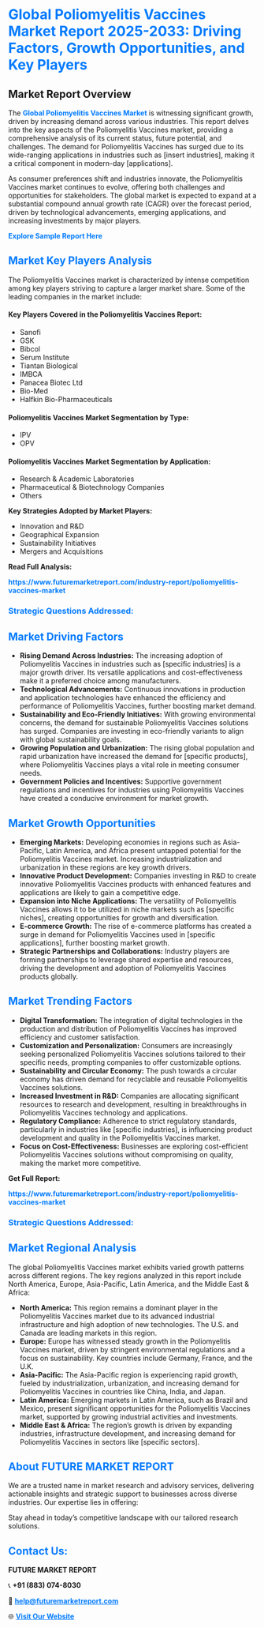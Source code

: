 <h1 style="color: #007BFF;">Global Poliomyelitis Vaccines Market Report 2025-2033: Driving Factors, Growth Opportunities, and Key Players</h1>

<section id="overview">
<h2>Market Report Overview</h2>
<p>The <a href="https://www.futuremarketreport.com/industry-report/poliomyelitis-vaccines-market" style="color: #007BFF; text-decoration: none;"><strong>Global Poliomyelitis Vaccines Market</strong></a> is witnessing significant growth, driven by increasing demand across various industries. This report delves into the key aspects of the Poliomyelitis Vaccines market, providing a comprehensive analysis of its current status, future potential, and challenges. The demand for Poliomyelitis Vaccines has surged due to its wide-ranging applications in industries such as [insert industries], making it a critical component in modern-day [applications].</p>
<p>As consumer preferences shift and industries innovate, the Poliomyelitis Vaccines market continues to evolve, offering both challenges and opportunities for stakeholders. The global market is expected to expand at a substantial compound annual growth rate (CAGR) over the forecast period, driven by technological advancements, emerging applications, and increasing investments by major players.</p>
</section>

<section id="overview">
<p><a href="https://www.futuremarketreport.com/request-sample/reportId=89026" style="color: #007BFF; text-decoration: none;"><strong>Explore Sample Report Here</strong></a></p>
</section>

<section id="key-players">
<h2 style="color: #007BFF;">Market Key Players Analysis</h2>
<p>The Poliomyelitis Vaccines market is characterized by intense competition among key players striving to capture a larger market share. Some of the leading companies in the market include:</p>
<h4>Key Players Covered in the Poliomyelitis Vaccines Report:</h4>
<ul><li>Sanofi</li><li>GSK</li><li>Bibcol</li><li>Serum Institute</li><li>Tiantan Biological</li><li>IMBCA</li><li>Panacea Biotec Ltd</li><li>Bio-Med</li><li>Halfkin Bio-Pharmaceuticals</li></ul>
<h4>Poliomyelitis Vaccines Market Segmentation by Type:</h4>
<ul><li>IPV</li><li>OPV</li></ul>

<h4>Poliomyelitis Vaccines Market Segmentation by Application:</h4>
<ul><li>Research &amp; Academic Laboratories</li><li>Pharmaceutical &amp; Biotechnology Companies</li><li>Others</li></ul>
<p><strong>Key Strategies Adopted by Market Players:</strong></p>
<ul>
<li>Innovation and R&D</li>
<li>Geographical Expansion</li>
<li>Sustainability Initiatives</li>
<li>Mergers and Acquisitions</li>
</ul>
</section>

<section>
<p><strong>Read Full Analysis: </strong></p><a href="https://www.futuremarketreport.com/industry-report/poliomyelitis-vaccines-market" style="color: #007BFF; text-decoration: none;"><strong>https://www.futuremarketreport.com/industry-report/poliomyelitis-vaccines-market</strong></a>
<h3 style="color: #007BFF;">Strategic Questions Addressed:</h3>
</section>

<section id="driving-factors">
<h2 style="color: #007BFF;">Market Driving Factors</h2>
<ul>
<li><strong>Rising Demand Across Industries:</strong> The increasing adoption of Poliomyelitis Vaccines in industries such as [specific industries] is a major growth driver. Its versatile applications and cost-effectiveness make it a preferred choice among manufacturers.</li>
<li><strong>Technological Advancements:</strong> Continuous innovations in production and application technologies have enhanced the efficiency and performance of Poliomyelitis Vaccines, further boosting market demand.</li>
<li><strong>Sustainability and Eco-Friendly Initiatives:</strong> With growing environmental concerns, the demand for sustainable Poliomyelitis Vaccines solutions has surged. Companies are investing in eco-friendly variants to align with global sustainability goals.</li>
<li><strong>Growing Population and Urbanization:</strong> The rising global population and rapid urbanization have increased the demand for [specific products], where Poliomyelitis Vaccines plays a vital role in meeting consumer needs.</li>
<li><strong>Government Policies and Incentives:</strong> Supportive government regulations and incentives for industries using Poliomyelitis Vaccines have created a conducive environment for market growth.</li>
</ul>
</section>

<section id="growth-opportunities">
<h2 style="color: #007BFF;">Market Growth Opportunities</h2>
<ul>
<li><strong>Emerging Markets:</strong> Developing economies in regions such as Asia-Pacific, Latin America, and Africa present untapped potential for the Poliomyelitis Vaccines market. Increasing industrialization and urbanization in these regions are key growth drivers.</li>
<li><strong>Innovative Product Development:</strong> Companies investing in R&D to create innovative Poliomyelitis Vaccines products with enhanced features and applications are likely to gain a competitive edge.</li>
<li><strong>Expansion into Niche Applications:</strong> The versatility of Poliomyelitis Vaccines allows it to be utilized in niche markets such as [specific niches], creating opportunities for growth and diversification.</li>
<li><strong>E-commerce Growth:</strong> The rise of e-commerce platforms has created a surge in demand for Poliomyelitis Vaccines used in [specific applications], further boosting market growth.</li>
<li><strong>Strategic Partnerships and Collaborations:</strong> Industry players are forming partnerships to leverage shared expertise and resources, driving the development and adoption of Poliomyelitis Vaccines products globally.</li>
</ul>
</section>

<section id="trending-factors">
<h2 style="color: #007BFF;">Market Trending Factors</h2>
<ul>
<li><strong>Digital Transformation:</strong> The integration of digital technologies in the production and distribution of Poliomyelitis Vaccines has improved efficiency and customer satisfaction.</li>
<li><strong>Customization and Personalization:</strong> Consumers are increasingly seeking personalized Poliomyelitis Vaccines solutions tailored to their specific needs, prompting companies to offer customizable options.</li>
<li><strong>Sustainability and Circular Economy:</strong> The push towards a circular economy has driven demand for recyclable and reusable Poliomyelitis Vaccines solutions.</li>
<li><strong>Increased Investment in R&D:</strong> Companies are allocating significant resources to research and development, resulting in breakthroughs in Poliomyelitis Vaccines technology and applications.</li>
<li><strong>Regulatory Compliance:</strong> Adherence to strict regulatory standards, particularly in industries like [specific industries], is influencing product development and quality in the Poliomyelitis Vaccines market.</li>
<li><strong>Focus on Cost-Effectiveness:</strong> Businesses are exploring cost-efficient Poliomyelitis Vaccines solutions without compromising on quality, making the market more competitive.</li>
</ul>
</section>

<section>
<p><strong>Get Full Report: </strong></p><a href="https://www.futuremarketreport.com/industry-report/poliomyelitis-vaccines-market" style="color: #007BFF; text-decoration: none;"><strong>https://www.futuremarketreport.com/industry-report/poliomyelitis-vaccines-market</strong></a>
<h3 style="color: #007BFF;">Strategic Questions Addressed:</h3>
</section>


<section id="regional-analysis">
<h2 style="color: #007BFF;">Market Regional Analysis</h2>
<p>The global Poliomyelitis Vaccines market exhibits varied growth patterns across different regions. The key regions analyzed in this report include North America, Europe, Asia-Pacific, Latin America, and the Middle East & Africa:</p>
<ul>
<li><strong>North America:</strong> This region remains a dominant player in the Poliomyelitis Vaccines market due to its advanced industrial infrastructure and high adoption of new technologies. The U.S. and Canada are leading markets in this region.</li>
<li><strong>Europe:</strong> Europe has witnessed steady growth in the Poliomyelitis Vaccines market, driven by stringent environmental regulations and a focus on sustainability. Key countries include Germany, France, and the U.K.</li>
<li><strong>Asia-Pacific:</strong> The Asia-Pacific region is experiencing rapid growth, fueled by industrialization, urbanization, and increasing demand for Poliomyelitis Vaccines in countries like China, India, and Japan.</li>
<li><strong>Latin America:</strong> Emerging markets in Latin America, such as Brazil and Mexico, present significant opportunities for the Poliomyelitis Vaccines market, supported by growing industrial activities and investments.</li>
<li><strong>Middle East & Africa:</strong> The region’s growth is driven by expanding industries, infrastructure development, and increasing demand for Poliomyelitis Vaccines in sectors like [specific sectors].</li>
</ul>
</section>

<footer>
<h2 style="color: #007BFF;">About FUTURE MARKET REPORT</h2>
<p>We are a trusted name in market research and advisory services, delivering actionable insights and strategic support to businesses across diverse industries. Our expertise lies in offering:</p>

<p>Stay ahead in today’s competitive landscape with our tailored research solutions.</p>

<h2 style="color: #007BFF;">Contact Us:</h2>
<p><strong>FUTURE MARKET REPORT</strong></p>
<p>📞 <strong>+91 (883) 074-8030</strong></p>
<p>📧 <strong><a href="mailto:help@futuremarketreport.com" style="color: #007BFF;">help@futuremarketreport.com</a></strong></p>
<p>🌐 <strong><a href="https://www.futuremarketreport.com/" style="color: #007BFF;">Visit Our Website</a></strong></p>
</footer>